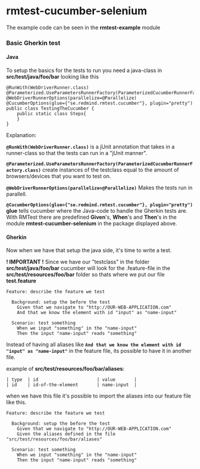 rmtest-cucumber-selenium
======

The example code can be seen in the **rmtest-example** module

### Basic Gherkin test
#### Java
To setup the basics for the tests to run you need a java-class in
**src/test/java/foo/bar** looking like this

    @RunWith(WebDriverRunner.class)
	@Parameterized.UseParametersRunnerFactory(ParameterizedCucumberRunnerFactory.class)
	@WebDriverRunnerOptions(parallelize=@Parallelize)
	@CucumberOptions(glue={"se.redmind.rmtest.cucumber"}, plugin="pretty")
	public class TestingTheCucumber {
		public static class Steps{
		}
	}

Explanation:

**`@RunWith(WebDriverRunner.class)`** is a jUnit annotation that takes in a runner-class so that the tests can run in a "jUnit manner".

**`@Parameterized.UseParametersRunnerFactory(ParameterizedCucumberRunnerFactory.class)`** create instances of the testclass equal to the amount of browsers/devices that you want to test on.

**`@WebDriverRunnerOptions(parallelize=@Parallelize)`** Makes the tests run in parallell.

**`@CucumberOptions(glue={"se.redmind.rmtest.cucumber"}, plugin="pretty")` glue** tells cucumber where the Java-code to handle the Gherkin tests are. With RMTest there are predefined **Given**'s, **When**'s and **Then**'s in the module **rmtest-cucumber-selenium** in the package displayed above.

#### Gherkin
Now when we have that setup the java side, it's time to write a test.

**! IMPORTANT !**
Since we have our "testclass" in the folder **src/test/java/foo/bar** cucumber will look for the .feature-file in the **src/test/resources/foo/bar** folder so thats where we put our file **test.feature**

	Feature: describe the feature we test

	  Background: setup the before the test
	    Given that we navigate to "http://OUR-WEB-APPLICATION.com"
	    And that we know the element with id "input" as "name-input"

	  Scenario: test something
		When we input "something" in the "name-input"
		Then the input "name-input" reads "something"

Instead of having all aliases like **`And that we know the element with id "input" as "name-input"`** in the feature file, its possible to have it in another file.

example of **src/test/resources/foo/bar/aliases**:

	| type  | id                      | value       |
	| id	| id-of-the-element       | name-input 	|

when we have this file it's possible to import the aliases into our feature file like this.

	Feature: describe the feature we test

	  Background: setup the before the test
	    Given that we navigate to "http://OUR-WEB-APPLICATION.com"
	    Given the aliases defined in the file "src/test/resources/foo/bar/aliases"

	  Scenario: test something
		When we input "something" in the "name-input"
		Then the input "name-input" reads "something"
